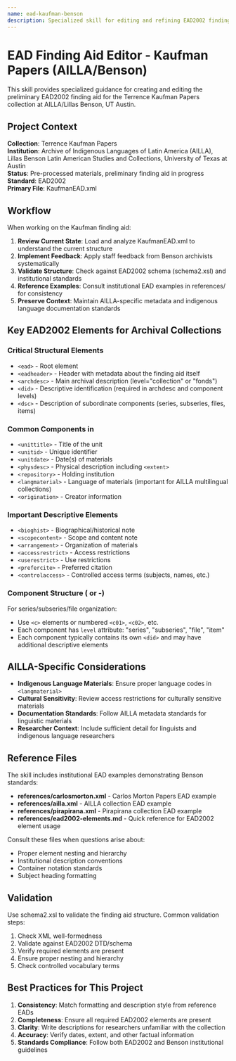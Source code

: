 ```yaml
---
name: ead-kaufman-benson
description: Specialized skill for editing and refining EAD2002 finding aids for the Terrence Kaufman Papers at the Archive of Indigenous Languages of Latin America (AILLA), Lillas Benson Latin American Studies and Collections, University of Texas at Austin. Use when working with KaufmanEAD.xml, implementing staff feedback, validating against EAD2002 standards, or referencing institutional finding aid examples.
---
```


# EAD Finding Aid Editor - Kaufman Papers (AILLA/Benson)

This skill provides specialized guidance for creating and editing the preliminary EAD2002 finding aid for the Terrence Kaufman Papers collection at AILLA/Lillas Benson, UT Austin.

## Project Context

**Collection**: Terrence Kaufman Papers  
**Institution**: Archive of Indigenous Languages of Latin America (AILLA), Lillas Benson Latin American Studies and Collections, University of Texas at Austin  
**Status**: Pre-processed materials, preliminary finding aid in progress  
**Standard**: EAD2002  
**Primary File**: KaufmanEAD.xml

## Workflow

When working on the Kaufman finding aid:

1. **Review Current State**: Load and analyze KaufmanEAD.xml to understand the current structure
2. **Implement Feedback**: Apply staff feedback from Benson archivists systematically
3. **Validate Structure**: Check against EAD2002 schema (schema2.xsl) and institutional standards
4. **Reference Examples**: Consult institutional EAD examples in references/ for consistency
5. **Preserve Context**: Maintain AILLA-specific metadata and indigenous language documentation standards

## Key EAD2002 Elements for Archival Collections

### Critical Structural Elements

- `<ead>` - Root element
- `<eadheader>` - Header with metadata about the finding aid itself
- `<archdesc>` - Main archival description (level="collection" or "fonds")
- `<did>` - Descriptive identification (required in archdesc and component levels)
- `<dsc>` - Description of subordinate components (series, subseries, files, items)

### Common Components in <did>

- `<unittitle>` - Title of the unit
- `<unitid>` - Unique identifier
- `<unitdate>` - Date(s) of materials
- `<physdesc>` - Physical description including `<extent>`
- `<repository>` - Holding institution
- `<langmaterial>` - Language of materials (important for AILLA multilingual collections)
- `<origination>` - Creator information

### Important Descriptive Elements

- `<bioghist>` - Biographical/historical note
- `<scopecontent>` - Scope and content note
- `<arrangement>` - Organization of materials
- `<accessrestrict>` - Access restrictions
- `<userestrict>` - Use restrictions
- `<prefercite>` - Preferred citation
- `<controlaccess>` - Controlled access terms (subjects, names, etc.)

### Component Structure (<c> or <c01>-<c12>)

For series/subseries/file organization:
- Use `<c>` elements or numbered `<c01>`, `<c02>`, etc.
- Each component has `level` attribute: "series", "subseries", "file", "item"
- Each component typically contains its own `<did>` and may have additional descriptive elements

## AILLA-Specific Considerations

- **Indigenous Language Materials**: Ensure proper language codes in `<langmaterial>`
- **Cultural Sensitivity**: Review access restrictions for culturally sensitive materials
- **Documentation Standards**: Follow AILLA metadata standards for linguistic materials
- **Researcher Context**: Include sufficient detail for linguists and indigenous language researchers

## Reference Files

The skill includes institutional EAD examples demonstrating Benson standards:

- **references/carlosmorton.xml** - Carlos Morton Papers EAD example
- **references/ailla.xml** - AILLA collection EAD example  
- **references/pirapirana.xml** - Pirapirana collection EAD example
- **references/ead2002-elements.md** - Quick reference for EAD2002 element usage

Consult these files when questions arise about:
- Proper element nesting and hierarchy
- Institutional description conventions
- Container notation standards
- Subject heading formatting

## Validation

Use schema2.xsl to validate the finding aid structure. Common validation steps:

1. Check XML well-formedness
2. Validate against EAD2002 DTD/schema
3. Verify required elements are present
4. Ensure proper nesting and hierarchy
5. Check controlled vocabulary terms

## Best Practices for This Project

1. **Consistency**: Match formatting and description style from reference EADs
2. **Completeness**: Ensure all required EAD2002 elements are present
3. **Clarity**: Write descriptions for researchers unfamiliar with the collection
4. **Accuracy**: Verify dates, extent, and other factual information
5. **Standards Compliance**: Follow both EAD2002 and Benson institutional guidelines
